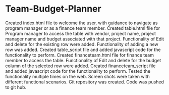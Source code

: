 # Team-Budget-Planner
Created index.html file to welcome the user, with guidance to navigate as program manager or as a finance team member.
Created table.html file for Program manager to access the table with vendor, project name, project manager name and budget associated with that project.
Functionality of Edit and delete for the existing row were added.
Functionality of adding a new row was added.
Created table_script file and added javascript code for the functionality to perform.
Created financeteam.html file for finance team member to access the table.
Functionality of Edit and delete for the budget column of the selected row were added.
Created financeteam_script file and added javascript code for the functionality to perform.
Tested the functionality multiple times on the web.
Screen shots were taken with different functional scenarios.
Git repository was created.
Code was pushed to git hub.

